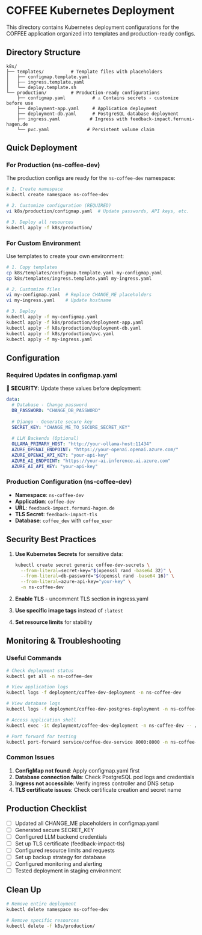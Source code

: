 # COFFEE Kubernetes Deployment

This directory contains Kubernetes deployment configurations for the COFFEE application organized into templates and production-ready configs.

## Directory Structure

```
k8s/
├── templates/          # Template files with placeholders
│   ├── configmap.template.yaml
│   ├── ingress.template.yaml
│   └── deploy.template.sh
└── production/         # Production-ready configurations
    ├── configmap.yaml          # ⚠️ Contains secrets - customize before use
    ├── deployment-app.yaml     # Application deployment
    ├── deployment-db.yaml      # PostgreSQL database deployment
    ├── ingress.yaml           # Ingress with feedback-impact.fernuni-hagen.de
    └── pvc.yaml              # Persistent volume claim
```

## Quick Deployment

### For Production (ns-coffee-dev)

The production configs are ready for the `ns-coffee-dev` namespace:

```bash
# 1. Create namespace
kubectl create namespace ns-coffee-dev

# 2. Customize configuration (REQUIRED)
vi k8s/production/configmap.yaml  # Update passwords, API keys, etc.

# 3. Deploy all resources
kubectl apply -f k8s/production/
```

### For Custom Environment

Use templates to create your own environment:

```bash
# 1. Copy templates
cp k8s/templates/configmap.template.yaml my-configmap.yaml
cp k8s/templates/ingress.template.yaml my-ingress.yaml

# 2. Customize files
vi my-configmap.yaml  # Replace CHANGE_ME placeholders
vi my-ingress.yaml    # Update hostname

# 3. Deploy
kubectl apply -f my-configmap.yaml
kubectl apply -f k8s/production/deployment-app.yaml
kubectl apply -f k8s/production/deployment-db.yaml
kubectl apply -f k8s/production/pvc.yaml
kubectl apply -f my-ingress.yaml
```

## Configuration

### Required Updates in configmap.yaml

**🚨 SECURITY**: Update these values before deployment:

```yaml
data:
  # Database - Change password
  DB_PASSWORD: "CHANGE_DB_PASSWORD"
  
  # Django - Generate secure key
  SECRET_KEY: "CHANGE_ME_TO_SECURE_SECRET_KEY"
  
  # LLM Backends (Optional)
  OLLAMA_PRIMARY_HOST: "http://your-ollama-host:11434"
  AZURE_OPENAI_ENDPOINT: "https://your-openai.openai.azure.com/"
  AZURE_OPENAI_API_KEY: "your-api-key"
  AZURE_AI_ENDPOINT: "https://your-ai.inference.ai.azure.com"
  AZURE_AI_API_KEY: "your-api-key"
```

### Production Configuration (ns-coffee-dev)

- **Namespace**: `ns-coffee-dev`
- **Application**: `coffee-dev`
- **URL**: `feedback-impact.fernuni-hagen.de`
- **TLS Secret**: `feedback-impact-tls`
- **Database**: `coffee_dev` with `coffee_user`

## Security Best Practices

1. **Use Kubernetes Secrets** for sensitive data:
   ```bash
   kubectl create secret generic coffee-dev-secrets \
     --from-literal=secret-key="$(openssl rand -base64 32)" \
     --from-literal=db-password="$(openssl rand -base64 16)" \
     --from-literal=azure-api-key="your-key" \
     -n ns-coffee-dev
   ```

2. **Enable TLS** - uncomment TLS section in ingress.yaml
3. **Use specific image tags** instead of `:latest`
4. **Set resource limits** for stability

## Monitoring & Troubleshooting

### Useful Commands

```bash
# Check deployment status
kubectl get all -n ns-coffee-dev

# View application logs
kubectl logs -f deployment/coffee-dev-deployment -n ns-coffee-dev

# View database logs  
kubectl logs -f deployment/coffee-dev-postgres-deployment -n ns-coffee-dev

# Access application shell
kubectl exec -it deployment/coffee-dev-deployment -n ns-coffee-dev -- /bin/bash

# Port forward for testing
kubectl port-forward service/coffee-dev-service 8000:8000 -n ns-coffee-dev
```

### Common Issues

1. **ConfigMap not found**: Apply configmap.yaml first
2. **Database connection fails**: Check PostgreSQL pod logs and credentials
3. **Ingress not accessible**: Verify ingress controller and DNS setup
4. **TLS certificate issues**: Check certificate creation and secret name

## Production Checklist

- [ ] Updated all CHANGE_ME placeholders in configmap.yaml
- [ ] Generated secure SECRET_KEY
- [ ] Configured LLM backend credentials
- [ ] Set up TLS certificate (feedback-impact-tls)
- [ ] Configured resource limits and requests
- [ ] Set up backup strategy for database
- [ ] Configured monitoring and alerting
- [ ] Tested deployment in staging environment

## Clean Up

```bash
# Remove entire deployment
kubectl delete namespace ns-coffee-dev

# Remove specific resources
kubectl delete -f k8s/production/
```